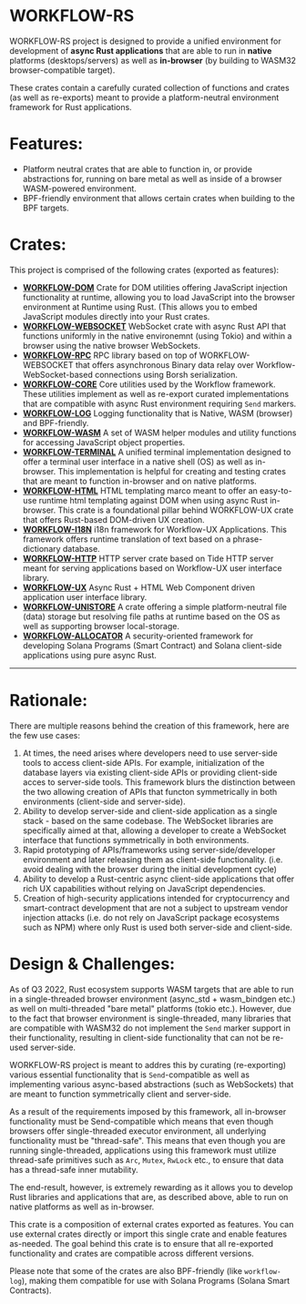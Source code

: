 # WORKFLOW-RS

WORKFLOW-RS project is designed to provide a unified environment for development of **async Rust applications** that are able to run in **native** platforms (desktops/servers) as well as **in-browser**
(by building to WASM32 browser-compatible target).

These crates contain a carefully curated collection of functions and crates (as well as re-exports) meant to provide a platform-neutral environment framework for Rust applications.

# Features:

* Platform neutral crates that are able to function in, or provide abstractions for, running on bare metal as well as inside of a browser WASM-powered environment.
* BPF-friendly environment that allows certain crates when building to the BPF targets.

# Crates:

This project is comprised of the following crates (exported as features):

* [**WORKFLOW-DOM**](https://github.com/workflow-rs/workflow-dom) Crate for DOM utilities offering JavaScript injection functionality at runtime, allowing you to load JavaScript into the browser environment at Runtime using Rust.  (This allows you to embed JavaScript modules directly into your Rust crates.
* [**WORKFLOW-WEBSOCKET**](https://github.com/workflow-rs/workflow-websocket) WebSocket crate with async Rust API that functions uniformly in the native environemnt (using Tokio) and within a browser using the native browser WebSockets.
* [**WORKFLOW-RPC**](https://github.com/workflow-rs/workflow-rpc) RPC library based on top of WORKFLOW-WEBSOCKET that offers asynchronous Binary data relay over Workflow-WebSocket-based connections using Borsh serialization. 
* [**WORKFLOW-CORE**](https://github.com/workflow-rs/workflow-core) Core utilities used by the Workflow framework.  These utilities implement as well as re-export curated implementations
that are compatible with async Rust environment requiring `Send` markers.
* [**WORKFLOW-LOG**](https://github.com/workflow-rs/workflow-log) Logging functionality that is Native, WASM (browser) and BPF-friendly.
* [**WORKFLOW-WASM**](https://github.com/workflow-rs/workflow-wasm) A set of WASM helper modules and utility functions for accessing JavaScript object properties.
* [**WORKFLOW-TERMINAL**](https://github.com/workflow-rs/workflow-terminal) A unified terminal implementation designed to offer a terminal user interface in a native shell (OS) as well as in-browser. This implementation is helpful for creating and testing crates that are meant to function in-browser and on native platforms.
* [**WORKFLOW-HTML**](https://github.com/workflow-rs/workflow-html) HTML templating marco meant to offer an easy-to-use runtime html templating against DOM when using async Rust in-browser. This crate is a foundational pillar behind WORKFLOW-UX crate that offers Rust-based DOM-driven UX creation.
* [**WORKFLOW-I18N**](https://github.com/workflow-rs/workflow-i18n) i18n framework for Workflow-UX Applications. This framework offers runtime translation of text based on a phrase-dictionary database.
* [**WORKFLOW-HTTP**](https://github.com/workflow-rs/workflow-http) HTTP server crate based on Tide HTTP server meant for serving applications based on Workflow-UX user interface library.
* [**WORKFLOW-UX**](https://github.com/workflow-rs/workflow-ux) Async Rust + HTML Web Component driven application user interface library.
* [**WORKFLOW-UNISTORE**](https://github.com/workflow-rs/workflow-unistore) A crate offering a simple platform-neutral file (data) storage but resolving file paths at runtime based on the OS as well as
supporting browser local-storage.
* [**WORKFLOW-ALLOCATOR**](https://github.com/workflow-rs/workflow-allocator) A security-oriented framework for developing Solana Programs (Smart Contract) and Solana client-side applications using pure async Rust.

*** 

# Rationale:

There are multiple reasons behind the creation of this framework, here are the few use cases:

1) At times, the need arises where developers need to use server-side tools to access client-side APIs. For example, initialization of the database layers via existing client-side APIs or providing client-side acces to server-side tools. This framework blurs the distinction between the two allowing creation of APIs that functon symmetrically in both environments (client-side and server-side).
2) Ability to develop server-side and client-side application as a single stack - based on the same codebase. The WebSocket libraries are specifically aimed at that, allowing a developer to create a WebSocket interface that functions symmetrically in both environments.
3) Rapid prototyping of APIs/frameworks using server-side/developer environment and later releasing them as client-side functionality. (i.e. avoid dealing with the browser during the initial development cycle) 
4) Ability to develop a Rust-centric async client-side applications that offer rich UX capabilities without relying on JavaScript dependencies.
5) Creation of high-security applications intended for cryptocurrency and smart-contract development that are not a subject to upstream vendor injection attacks (i.e. do not rely on JavaScript package ecosystems such as NPM) where only Rust is used both server-side and client-side.

# Design & Challenges:

As of Q3 2022, Rust ecosystem supports WASM targets that are able to run in a single-threaded browser environment (async_std + wasm_bindgen etc.)
as well on multi-threaded "bare metal" platforms (tokio etc.).  However, due to the fact that browser environment is
single-threaded, many libraries that are compatible with WASM32 do not implement the `Send` marker support in
their functionality, resulting in client-side functionality that can not be re-used server-side.

WORKFLOW-RS project is meant to addres this by curating (re-exporting) various essential functionality that is `Send`-compatible as well as implementing various async-based abstractions (such as WebSockets) that are meant to function symmetrically client and server-side.

As a result of the requirements imposed by this framework, all in-browser functionality must be Send-compatible
which means that even though browsers offer single-threaded executor environment, all underlying functionality
must be "thread-safe".  This means that even though you are running single-threaded, applications using this framework must utilize
thread-safe primitives such as `Arc`, `Mutex`, `RwLock` etc., to ensure that data has a thread-safe inner mutability.

The end-result, however, is extremely rewarding as it allows you to develop Rust libraries and applications that are,
as described above, able to run on native platforms as well as in-browser.

This crate is a composition of external crates exported as features.  You can use external crates directly or
import this single crate and enable features as-needed.  The goal behind this crate is to ensure that all re-exported
functionality and crates are compatible across different versions.

Please note that some of the crates are also BPF-friendly (like `workflow-log`), making them compatible for use 
with Solana Programs (Solana Smart Contracts).
